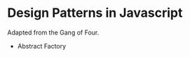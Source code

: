 Design Patterns in Javascript
=============================

Adapted from the Gang of Four.

* Abstract Factory